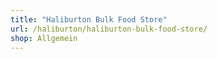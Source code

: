 ```yaml
---
title: "Haliburton Bulk Food Store"
url: /haliburton/haliburton-bulk-food-store/
shop: Allgemein
---
```

